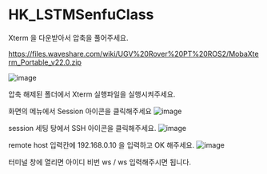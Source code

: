 # HK_LSTMSenfuClass

Xterm 을 다운받아서 압축을 풀어주세요.

https://files.waveshare.com/wiki/UGV%20Rover%20PT%20ROS2/MobaXterm_Portable_v22.0.zip

![image](https://github.com/user-attachments/assets/9fe633b8-1e5f-41be-b5dd-82e5fe536ede)

압축 해제된 폴더에서 Xterm 실행파일을 실행시켜주세요.

화면의 메뉴에서 Session 아이콘을 클릭해주세요
![image](https://github.com/user-attachments/assets/747d1d00-6781-4fc6-bf9c-c2d95d722f0c)

session 세팅 탕에서 SSH 아이콘을 클릭해주세요.
![image](https://github.com/user-attachments/assets/a968a228-ac43-4827-94f6-4bbc48d8e495)

remote host 입력칸에 192.168.0.10 을 입력하고 OK 해주세요.
![image](https://github.com/user-attachments/assets/50c0497c-181d-40ae-89c6-a1e071dc1b20)

터미널 창에 열리면 아이디 비번 ws / ws 입력해주시면 됩니다.





